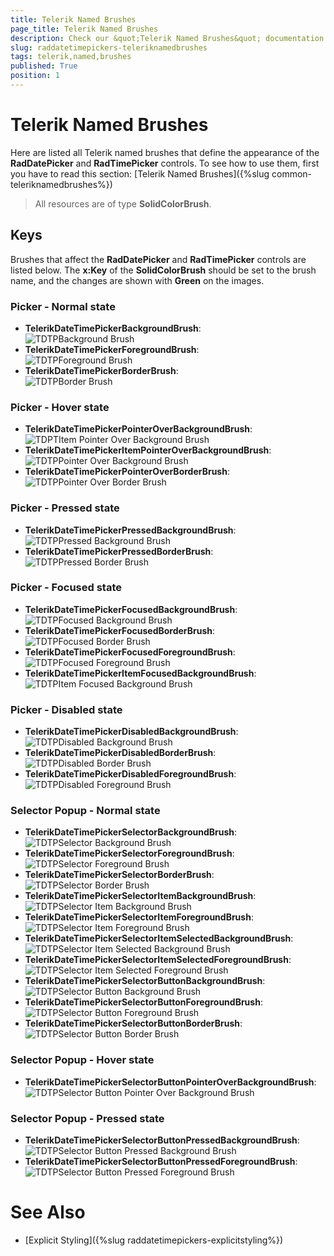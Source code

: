 ```yaml
---
title: Telerik Named Brushes
page_title: Telerik Named Brushes
description: Check our &quot;Telerik Named Brushes&quot; documentation article for RadDatePicker and RadTimePicker for UWP controls.
slug: raddatetimepickers-teleriknamedbrushes
tags: telerik,named,brushes
published: True
position: 1
---
```


# Telerik Named Brushes

Here are listed all Telerik named brushes that define the appearance of the **RadDatePicker** and **RadTimePicker** controls. To see how to use them, first you have to read this section: [Telerik Named Brushes]({%slug common-teleriknamedbrushes%})

>All resources are of type **SolidColorBrush**.

## Keys

Brushes that affect the **RadDatePicker** and **RadTimePicker** controls are listed below. The **x:Key** of the **SolidColorBrush** should be set to the brush name, and the changes are shown with **Green** on the images.

### Picker - Normal state

* **TelerikDateTimePickerBackgroundBrush**:  
![TDTPBackground Brush](images/NormalState/TDTPBackgroundBrush.png)
* **TelerikDateTimePickerForegroundBrush**:  
![TDTPForeground Brush](images/NormalState/TDTPForegroundBrush.png)
* **TelerikDateTimePickerBorderBrush**:  
![TDTPBorder Brush](images/NormalState/TDTPBorderBrush.png)

### Picker - Hover state

* **TelerikDateTimePickerPointerOverBackgroundBrush**:  
![TDPTItem Pointer Over Background Brush](images/HoverState/TDPTItemPointerOverBackgroundBrush.png)
* **TelerikDateTimePickerItemPointerOverBackgroundBrush**:  
![TDTPPointer Over Background Brush](images/HoverState/TDTPPointerOverBackgroundBrush.png)
* **TelerikDateTimePickerPointerOverBorderBrush**:  
![TDTPPointer Over Border Brush](images/HoverState/TDTPPointerOverBorderBrush.png)

### Picker - Pressed state

* **TelerikDateTimePickerPressedBackgroundBrush**:  
![TDTPPressed Background Brush](images/PressedState/TDTPPressedBackgroundBrush.png)
* **TelerikDateTimePickerPressedBorderBrush**:  
![TDTPPressed Border Brush](images/PressedState/TDTPPressedBorderBrush.png)

### Picker - Focused state

* **TelerikDateTimePickerFocusedBackgroundBrush**:  
![TDTPFocused Background Brush](images/FocusedState/TDTPFocusedBackgroundBrush.png)
* **TelerikDateTimePickerFocusedBorderBrush**:  
![TDTPFocused Border Brush](images/FocusedState/TDTPFocusedBorderBrush.png)
* **TelerikDateTimePickerFocusedForegroundBrush**:  
![TDTPFocused Foreground Brush](images/FocusedState/TDTPFocusedForegroundBrush.png)
* **TelerikDateTimePickerItemFocusedBackgroundBrush**:  
![TDTPItem Focused Background Brush](images/FocusedState/TDTPItemFocusedBackgroundBrush.png)

### Picker - Disabled state

* **TelerikDateTimePickerDisabledBackgroundBrush**: 
![TDTPDisabled Background Brush](images/DisabledState/TDTPDisabledBackgroundBrush.png)
* **TelerikDateTimePickerDisabledBorderBrush**:  
![TDTPDisabled Border Brush](images/DisabledState/TDTPDisabledBorderBrush.png)
* **TelerikDateTimePickerDisabledForegroundBrush**:  
![TDTPDisabled Foreground Brush](images/DisabledState/TDTPDisabledForegroundBrush.png)

### Selector Popup - Normal state

* **TelerikDateTimePickerSelectorBackgroundBrush**:  
![TDTPSelector Background Brush](images/PopupWindow/TDTPSelectorBackgroundBrush.png)
* **TelerikDateTimePickerSelectorForegroundBrush**:  
![TDTPSelector Foreground Brush](images/PopupWindow/TDTPSelectorForegroundBrush.png)
* **TelerikDateTimePickerSelectorBorderBrush**:  
![TDTPSelector Border Brush](images/PopupWindow/TDTPSelectorBorderBrush.png)
* **TelerikDateTimePickerSelectorItemBackgroundBrush**:  
![TDTPSelector Item Background Brush](images/PopupWindow/TDTPSelectorItemBackgroundBrush.png)
* **TelerikDateTimePickerSelectorItemForegroundBrush**:  
![TDTPSelector Item Foreground Brush](images/PopupWindow/TDTPSelectorItemForegroundBrush.png)
* **TelerikDateTimePickerSelectorItemSelectedBackgroundBrush**:  
![TDTPSelector Item Selected Background Brush](images/PopupWindow/TDTPSelectorItemSelectedBackgroundBrush.png)
* **TelerikDateTimePickerSelectorItemSelectedForegroundBrush**:  
![TDTPSelector Item Selected Foreground Brush](images/PopupWindow/TDTPSelectorItemSelectedForegroundBrush.png)
* **TelerikDateTimePickerSelectorButtonBackgroundBrush**:  
![TDTPSelector Button Background Brush](images/PopupWindow/TDTPSelectorButtonBackgroundBrush.png)
* **TelerikDateTimePickerSelectorButtonForegroundBrush**:  
![TDTPSelector Button Foreground Brush](images/PopupWindow/TDTPSelectorButtonForegroundBrush.png)
* **TelerikDateTimePickerSelectorButtonBorderBrush**:  
![TDTPSelector Button Border Brush](images/PopupWindow/TDTPSelectorButtonBorderBrush.png)

### Selector Popup - Hover state


* **TelerikDateTimePickerSelectorButtonPointerOverBackgroundBrush**:  
![TDTPSelector Button Pointer Over Background Brush](images/PopupWindow/TDTPSelectorButtonPointerOverBackgroundBrush.png)

### Selector Popup - Pressed state

* **TelerikDateTimePickerSelectorButtonPressedBackgroundBrush**:  
![TDTPSelector Button Pressed Background Brush](images/PopupWindow/TDTPSelectorButtonPressedBackgroundBrush.png)
* **TelerikDateTimePickerSelectorButtonPressedForegroundBrush**:  
![TDTPSelector Button Pressed Foreground Brush](images/PopupWindow/TDTPSelectorButtonPressedForegroundBrush.png)

# See Also

* [Explicit Styling]({%slug raddatetimepickers-explicitstyling%})
